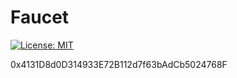 # Faucet

[![License: MIT](https://img.shields.io/badge/License-MIT-yellow.svg)](https://opensource.org/licenses/MIT)

0x4131D8d0D314933E72B112d7f63bAdCb5024768F